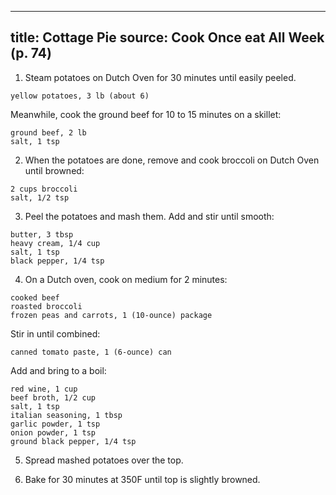 
---
title: Cottage Pie
source: Cook Once eat All Week (p. 74)
---

1) Steam potatoes on Dutch Oven for 30 minutes until easily peeled.

```
yellow potatoes, 3 lb (about 6)
```

Meanwhile, cook the ground beef for 10 to 15 minutes on a skillet:

```
ground beef, 2 lb
salt, 1 tsp
```

2) When the potatoes are done, remove and cook broccoli on Dutch Oven until browned:

```
2 cups broccoli
salt, 1/2 tsp
```

3) Peel the potatoes and mash them. Add and stir until smooth:

```
butter, 3 tbsp
heavy cream, 1/4 cup
salt, 1 tsp
black pepper, 1/4 tsp
```

4) On a Dutch oven, cook on medium for 2 minutes:

```
cooked beef
roasted broccoli
frozen peas and carrots, 1 (10-ounce) package
```

Stir in until combined:

```
canned tomato paste, 1 (6-ounce) can
```

Add and bring to a boil:

```
red wine, 1 cup
beef broth, 1/2 cup
salt, 1 tsp
italian seasoning, 1 tbsp
garlic powder, 1 tsp
onion powder, 1 tsp
ground black pepper, 1/4 tsp
```

5) Spread mashed potatoes over the top.

6) Bake for 30 minutes at 350F until top is slightly browned.

